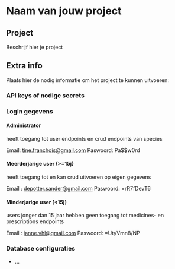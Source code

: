 # Naam van jouw project

## Project
Beschrijf hier je project

## Extra info
Plaats hier de nodig informatie om het
project te kunnen uitvoeren:

### API keys of nodige secrets
###  Login gegevens

#### Administrator 
heeft toegang tot user endpoints en crud endpoints van species

Email: tine.franchois@gmail.com
Paswoord: Pa$$w0rd

#### Meerderjarige user  (>=15j)
heeft toegang tot en kan crud uitvoeren op eigen gegevens

Email : depotter.sander@gmail.com
Paswoord: =rR7fDevT6

#### Minderjarige user (<15j)
users jonger dan 15 jaar hebben geen toegang tot medicines- en prescriptions endpoints

Email : janne.vhl@gmail.com
Paswoord: =UtyVmn8/NP



### Database configuraties
- ...
